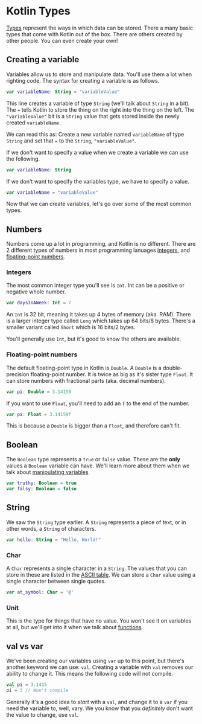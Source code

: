 # Kotlin Types

[Types](https://en.wikipedia.org/wiki/Data_type) represent the ways in which data can be stored. There a many basic types that come with Kotlin out of the box. There are others created by other people. You can even create your own!

## Creating a variable

Variables allow us to store and manipulate data. You'll use them a lot when righting code. The syntax for creating a variable is as follows.

```kotlin
var variableName: String = "variableValue"
```

This line creates a variable of type `String` (we'll talk about `String` in a bit). The `=` tells Kotlin to store the thing on the right into the thing on the left. The `"variableValue"` bit is a `String` value that gets stored inside the newly created `variableName`.

We can read this as: Create a new variable named `variableName` of type `String` and set that `=` to the `String`, `"variableValue"`.

If we don't want to specify a value when we create a variable we can use the following.

```kotlin
var variableName: String
```

If we don't want to specify the variables type, we have to specify a value.

```kotlin
var variableName = "variableValue"
```

Now that we can create variables, let's go over some of the most common types.

## Numbers

Numbers come up a lot in programming, and Kotlin is no different. There are 2 different types of numbers in most programming lanuages [integers](https://en.wikipedia.org/wiki/Integer), and [floating-point numbers](https://en.wikipedia.org/wiki/Floating-point_arithmetic).

### Integers

The most common integer type you'll see is `Int`. Int can be a positive or negative whole number.

```kotlin
var daysInAWeek: Int = 7
```

An `Int` is 32 bit, meaning it takes up 4 bytes of memory (aka. RAM). There is a larger integer type called `Long` which takes up 64 bits/8 bytes. There's a smaller variant called `Short` which is 16 bits/2 bytes.

You'll generally use `Int`, but it's good to know the others are available.

### Floating-point numbers

The default floating-point type in Kotlin is `Double`. A `Double` is a double-precision floating-point number. It is twice as big as it's sister type `Float`. It can store numbers with fractional parts (aka. decimal numbers).

```kotlin
var pi: Double = 3.14159
```

If you want to use `Float`, you'll need to add an `f` to the end of the number.

```kotlin
var pi: Float = 3.14159f
```

This is because a `Double` is bigger than a `Float`, and therefore can't fit.

## Boolean

The `Boolean` type represents a `true` or `false` value. These are the **only** values a `Boolean` variable can have. We'll learn more about them when we talk about [manipulating variables](/kotlin/operators/)

```kotlin
var truthy: Boolean = true
var falsy: Boolean = false
```

## String

We saw the `String` type earlier. A `String` represents a piece of text, or in other words, a `String` of characters.

```kotlin
var hello: String = "Hello, World!"
```

### Char

A `Char` represents a single character in a `String`. The values that you can store in these are listed in the [ASCII table](https://www.ascii-code.com/). We can store a `Char` value using a single character between single quotes.

```kotlin
var at_symbol: Char = '@'
```

### Unit

This is the type for things that have no value. You won't see it on variables at all, but we'll get into it when we talk about [functions](/kotlin/functions/).

## val vs var

We've been creating our variables using `var` up to this point, but there's another keyword we can use: `val`. Creating a variable with `val` removes our ability to change it. This means the following code will not compile.

```kotlin
val pi = 3.1415
pi = 3 // Won't compile
```

Generally it's a good idea to *start* with a `val`, and change it to a `var` if you need the variable to, well, vary. We you know that you *definitely* don't want the value to change, use `val`.